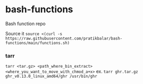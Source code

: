 # bash-functions
Bash function repo

Source it
`source <(curl -s https://raw.githubusercontent.com/pratikbalar/bash-functions/main/functions.sh)`


### tarr
`tarr <tar.gz> <path_where_bin_extract> <where_you_want_to_move_with_chmod_a+x>`
ex. `tarr ghr.tar.gz ghr_v0.13.0_linux_amd64/ghr /usr/bin/ghr`
